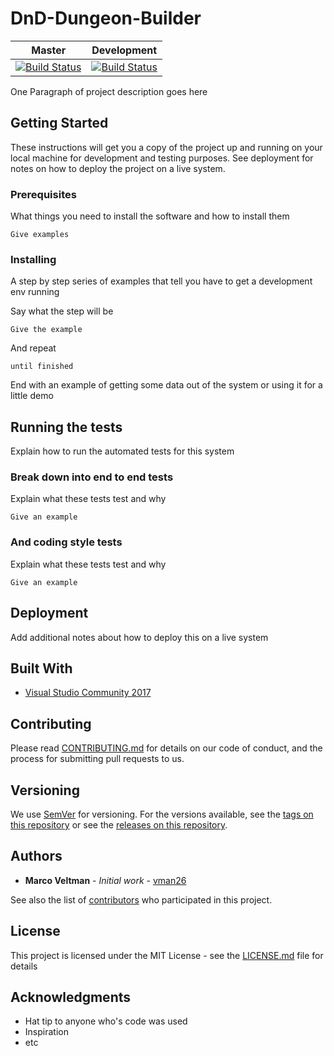# DnD-Dungeon-Builder

| Master | Development |
| -------- | -------- |
| [![Build Status](https://travis-ci.com/vman26/DnD-Dungeon-Builder.svg?token=f7vq1Vexm77jqJ3712ex&branch=master)](https://travis-ci.com/vman26/DnD-Dungeon-Builder) | [![Build Status](https://travis-ci.com/vman26/DnD-Dungeon-Builder.svg?token=f7vq1Vexm77jqJ3712ex&branch=feature/mouseSnapOnGrid)](https://travis-ci.com/vman26/DnD-Dungeon-Builder) |

One Paragraph of project description goes here

## Getting Started

These instructions will get you a copy of the project up and running on your local machine for development and testing purposes. See deployment for notes on how to deploy the project on a live system.

### Prerequisites

What things you need to install the software and how to install them

```
Give examples
```

### Installing

A step by step series of examples that tell you have to get a development env running

Say what the step will be

```
Give the example
```

And repeat

```
until finished
```

End with an example of getting some data out of the system or using it for a little demo

## Running the tests

Explain how to run the automated tests for this system

### Break down into end to end tests

Explain what these tests test and why

```
Give an example
```

### And coding style tests

Explain what these tests test and why

```
Give an example
```

## Deployment

Add additional notes about how to deploy this on a live system

## Built With

* [Visual Studio Community 2017](https://www.visualstudio.com/thank-you-downloading-visual-studio/?sku=Community&rel=15)

## Contributing

Please read [CONTRIBUTING.md](CONTRIBUTING.md) for details on our code of conduct, and the process for submitting pull requests to us.

## Versioning

We use [SemVer](http://semver.org/) for versioning. For the versions available, see the [tags on this repository](https://github.com/vman26/DnD-Dungeon-Builder/tags) or see the [releases on this repository](https://github.com/vman26/DnD-Dungeon-Builder/releases). 

## Authors

* **Marco Veltman** - *Initial work* - [vman26](https://github.com/vman26)

See also the list of [contributors](https://github.com/vman26/DnD-Dungeon-Builder/graphs/contributors) who participated in this project.

## License

This project is licensed under the MIT License - see the [LICENSE.md](LICENSE.md) file for details

## Acknowledgments

* Hat tip to anyone who's code was used
* Inspiration
* etc

